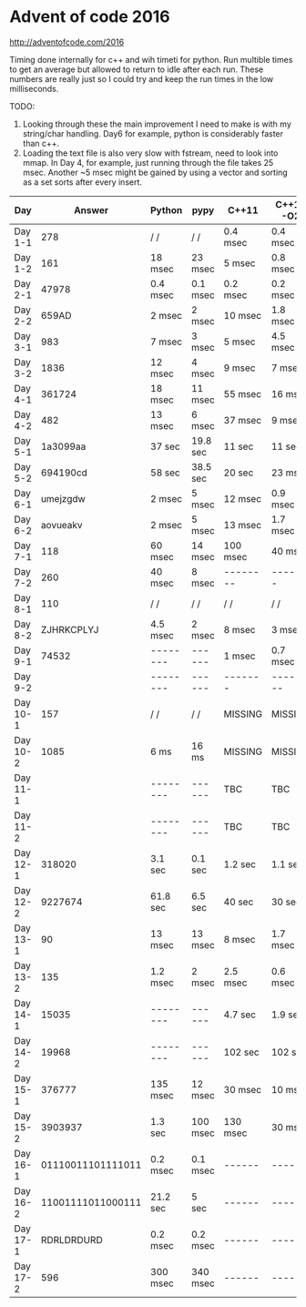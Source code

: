 # Advent of code 2016 #
http://adventofcode.com/2016

Timing done internally for c++ and wih timeti for python.
Run multible times to get an average but allowed to return to idle after each
 run. These numbers are really just so I could try and keep the run times in the
 low milliseconds.

 TODO:
 1. Looking through these the main improvement I need to make is with my
 string/char handling. Day6 for example, python is considerably faster than c++.
 2. Loading the text file is also very slow with fstream, need to look into
    mmap. In Day 4, for example, just running through the file takes 25 msec.
    Another ~5 msec might be gained by using a vector and sorting as a set sorts
    after every insert.


| Day     |  Answer | Python  |   pypy   |  C++11   | C++11 -O2 |
| ------- | ------- |-------- |  ------  | -------  | --------- |
| Day 1-1 |    278  | \/  \/  |  \/  \/  | 0.4 msec |  0.4 msec |
| Day 1-2 |    161  | 18 msec |  23 msec | 5 msec   |  0.8 msec |
| Day 2-1 |  47978  |0.4 msec | 0.1 msec | 0.2 msec |  0.2 msec |
| Day 2-2 |  659AD  |  2 msec |   2 msec | 10 msec  |  1.8 msec |
| Day 3-1 |    983  |  7 msec |  3 msec  |  5 msec  |  4.5 msec |
| Day 3-2 |   1836  | 12 msec |  4 msec  |  9 msec  |    7 msec |
| Day 4-1 | 361724  | 18 msec | 11 msec  | 55 msec  |   16 msec |
| Day 4-2 |    482  | 13 msec | 6 msec   |  37 msec |    9 msec |
| Day 5-1 | 1a3099aa|  37 sec | 19.8 sec |  11 sec  |    11 sec |
| Day 5-2 | 694190cd|  58 sec | 38.5 sec |  20 sec  |   23 msec |
| Day 6-1 | umejzgdw|  2 msec |  5 msec  | 12 msec  |  0.9 msec |
| Day 6-2 | aovueakv|  2 msec |  5 msec  | 13 msec  |  1.7 msec |
| Day 7-1 |    118  | 60 msec | 14 msec  | 100 msec |   40 msec |
| Day 7-2 |    260  | 40 msec |  8 msec  | -------- |   ------- |
| Day 8-1 |    110  | \/  \/  |  \/  \/  | \/ \/    |   \/ \/   |
| Day 8-2 |ZJHRKCPLYJ| 4.5 msec|  2 msec |  8 msec  |   3  msec |
| Day 9-1 |  74532  |-------- |  ------  |  1 msec  |  0.7 msec |
| Day 9-2 |         |-------- |  ------  | -------  |  -------- |
| Day 10-1 |   157  |  \/ \/  |  \/ \/   |  MISSING |   MISSING |
| Day 10-2 |  1085  |  6 ms   |  16 ms   |  MISSING |   MISSING |
| Day 11-1 |        | -------- |  ------  |  TBC    |     TBC   |
| Day 11-2 |        | -------- |  ------  |  TBC    |     TBC   |
| Day 12-1 | 318020 |  3.1 sec |  0.1 sec | 1.2 sec |   1.1 sec |
| Day 12-2 | 9227674| 61.8 sec |  6.5 sec |  40 sec |    30 sec |
| Day 13-1 |    90  |  13 msec |  13 msec |  8 msec |  1.7 msec |
| Day 13-2 |   135  | 1.2 msec |   2 msec | 2.5 msec | 0.6  msec|
| Day 14-1 |  15035 | -------- |  ------  |  4.7 sec |  1.9 sec |
| Day 14-2 |  19968 | -------- |  ------  |  102 sec |  102 sec |
| Day 15-1 | 376777 | 135 msec |  12 msec |  30 msec |  10 msec |
| Day 15-2 |3903937 | 1.3 sec  |  100 msec|  130 msec|  30 msec |
| Day 16-1 |01110011101111011| 0.2 msec |0.1 msec| ------ | ------ |
| Day 16-2 |11001111011000111| 21.2 sec |5 sec   | ------ | ------ |
| Day 17-1 |RDRLDRDURD| 0.2 msec| 0.2 msec |  ------ |  ------  |
| Day 17-2 |   596  |  300 msec |  340 msec|  ------ |  ------  |

